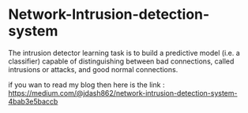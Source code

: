 # Network-Intrusion-detection-system

The intrusion detector learning task is to build a predictive model (i.e. a classifier) capable of distinguishing between bad connections, called intrusions or attacks, and good normal connections.

if you wan to read my blog then here is the link  : https://medium.com/@jdash862/network-intrusion-detection-system-4bab3e5baccb
